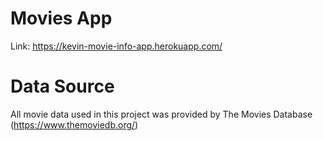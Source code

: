 # Movies App
Link: https://kevin-movie-info-app.herokuapp.com/

# Data Source
All movie data used in this project was provided by The Movies Database (https://www.themoviedb.org/)
